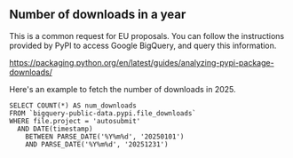 ## Number of downloads in a year

This is a common request for EU proposals. You can follow the instructions
provided by PyPI to access Google BigQuery, and query this information.

<https://packaging.python.org/en/latest/guides/analyzing-pypi-package-downloads/>

Here's an example to fetch the number of downloads in 2025.

```bigquery
SELECT COUNT(*) AS num_downloads
FROM `bigquery-public-data.pypi.file_downloads`
WHERE file.project = 'autosubmit'
  AND DATE(timestamp)
    BETWEEN PARSE_DATE('%Y%m%d', '20250101')
    AND PARSE_DATE('%Y%m%d', '20251231')
```
